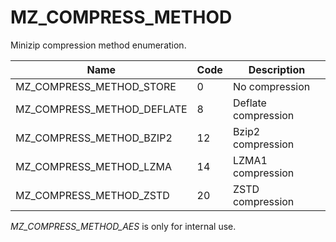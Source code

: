 # MZ_COMPRESS_METHOD

Minizip compression method enumeration.

|Name|Code|Description|
|-|-|-|
|MZ_COMPRESS_METHOD_STORE|0|No compression|
|MZ_COMPRESS_METHOD_DEFLATE|8|Deflate compression|
|MZ_COMPRESS_METHOD_BZIP2|12|Bzip2 compression|
|MZ_COMPRESS_METHOD_LZMA|14|LZMA1 compression|
|MZ_COMPRESS_METHOD_ZSTD|20|ZSTD compression|

_MZ_COMPRESS_METHOD_AES_ is only for internal use.
